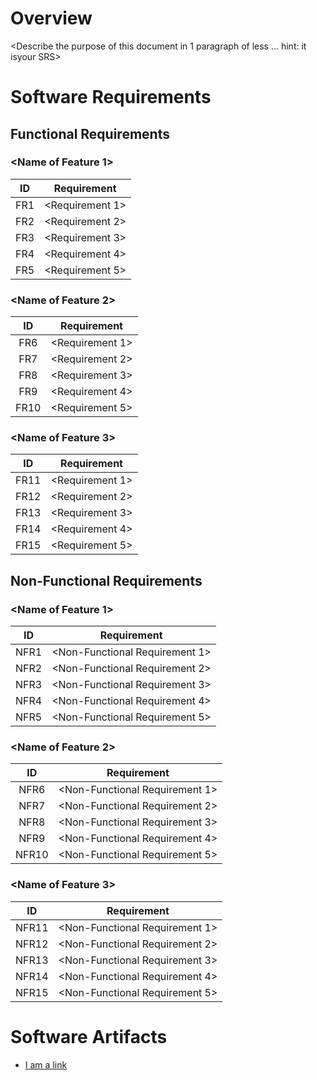 # Overview

<Describe the purpose of this document in 1 paragraph of less ... hint: it isyour SRS>

# Software Requirements

<Describe the structure of this section>

## Functional Requirements

### <Name of Feature 1>
| ID | Requirement |
| :-------------: | :----------: |
| FR1 | <Requirement 1> |
| FR2 | <Requirement 2> |
| FR3 | <Requirement 3> |
| FR4 | <Requirement 4> |
| FR5 | <Requirement 5> |

### <Name of Feature 2>
| ID | Requirement |
| :-------------: | :----------: |
| FR6 | <Requirement 1> |
| FR7 | <Requirement 2> |
| FR8 | <Requirement 3> |
| FR9 | <Requirement 4> |
| FR10 | <Requirement 5> |

### <Name of Feature 3>
| ID | Requirement |
| :-------------: | :----------: |
| FR11 | <Requirement 1> |
| FR12 | <Requirement 2> |
| FR13 | <Requirement 3> |
| FR14 | <Requirement 4> |
| FR15 | <Requirement 5> |

## Non-Functional Requirements

### <Name of Feature 1>
| ID | Requirement |
| :-------------: | :----------: |
| NFR1 | <Non-Functional Requirement 1> |
| NFR2 | <Non-Functional Requirement 2> |
| NFR3 | <Non-Functional Requirement 3> |
| NFR4 | <Non-Functional Requirement 4> |
| NFR5 | <Non-Functional Requirement 5> |

### <Name of Feature 2>
| ID | Requirement |
| :-------------: | :----------: |
| NFR6 | <Non-Functional Requirement 1> |
| NFR7 | <Non-Functional Requirement 2> |
| NFR8 | <Non-Functional Requirement 3> |
| NFR9 | <Non-Functional Requirement 4> |
| NFR10 | <Non-Functional Requirement 5> |

### <Name of Feature 3>
| ID | Requirement |
| :-------------: | :----------: |
| NFR11 | <Non-Functional Requirement 1> |
| NFR12 | <Non-Functional Requirement 2> |
| NFR13 | <Non-Functional Requirement 3> |
| NFR14 | <Non-Functional Requirement 4> |
| NFR15 | <Non-Functional Requirement 5> |

# Software Artifacts

<Describe the purpose of this section>

* [I am a link](to_some_file.pdf)

